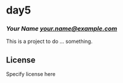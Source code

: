 # day5
### _Your Name <your.name@example.com>_

This is a project to do ... something.

## License

Specify license here

